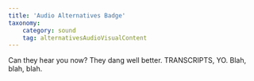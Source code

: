 ```yaml
---
title: 'Audio Alternatives Badge'
taxonomy:
    category: sound
    tag: alternativesAudioVisualContent
---
```

Can they hear you now? They dang well better. TRANSCRIPTS, YO. Blah, blah, blah.
